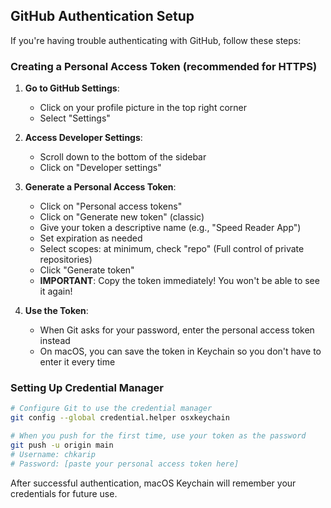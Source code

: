## GitHub Authentication Setup

If you're having trouble authenticating with GitHub, follow these steps:

### Creating a Personal Access Token (recommended for HTTPS)

1. **Go to GitHub Settings**:
   - Click on your profile picture in the top right corner
   - Select "Settings"

2. **Access Developer Settings**:
   - Scroll down to the bottom of the sidebar
   - Click on "Developer settings"

3. **Generate a Personal Access Token**:
   - Click on "Personal access tokens"
   - Click on "Generate new token" (classic)
   - Give your token a descriptive name (e.g., "Speed Reader App")
   - Set expiration as needed
   - Select scopes: at minimum, check "repo" (Full control of private repositories)
   - Click "Generate token"
   - **IMPORTANT**: Copy the token immediately! You won't be able to see it again!

4. **Use the Token**:
   - When Git asks for your password, enter the personal access token instead
   - On macOS, you can save the token in Keychain so you don't have to enter it every time

### Setting Up Credential Manager

```bash
# Configure Git to use the credential manager
git config --global credential.helper osxkeychain

# When you push for the first time, use your token as the password
git push -u origin main
# Username: chkarip
# Password: [paste your personal access token here]
```

After successful authentication, macOS Keychain will remember your credentials for future use.

